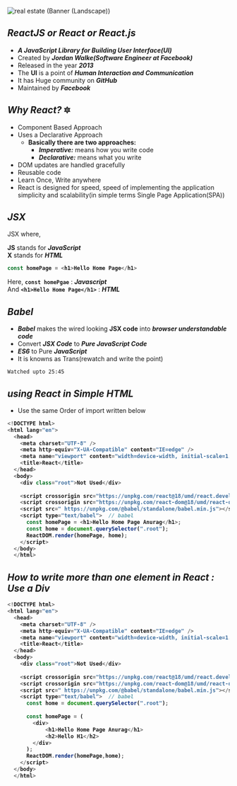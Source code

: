 ![real estate (Banner (Landscape))](https://user-images.githubusercontent.com/91872149/195840981-85628085-8fab-43f5-98e6-de00b84fe1f5.png)

## _ReactJS or React or React.js_
-  _**A JavaScript Library for Building User Interface(UI)**_
- Created by **_Jordan Walke(Software Engineer at Facebook)_**
- Released in the year **_2013_**
- The **UI** is a point of **_Human Interaction and Communication_**
- It has Huge community on **_GitHub_**
- Maintained by **_Facebook_**

## _Why React?_ 🔯
- Component Based Approach
- Uses a Declarative Approach
  - <b>Basically there are two approaches:</b>
    - **_Imperative:_** means how you write code
    - **_Declarative:_** means what you write
- DOM updates are handled gracefully
- Reusable code
- Learn Once, Write anywhere
- React is designed for speed, speed of implementing the application simplicity and scalability(in simple terms Single Page Application(SPA))

## _JSX_
JSX where,<br>

**JS** stands for **_JavaScript_**<br>
**X** stands for **_HTML_**

<b>

```javascript
const homePage = <h1>Hello Home Page</h1>
```
</b>

Here, **`const homePgae`** : **_Javascript_** <br>
And **`<h1>Hello Home Page</h1>`** : **_HTML_**

## _Babel_
- **_Babel_** makes the wired looking **JSX code** into **_browser understandable code_**
- Convert **_JSX Code_** to **_Pure JavaScript Code_**
- **_ES6_** to Pure **_JavaScript_**
- It is knowns as Trans(rewatch and write the point)

`Watched upto 25:45`

## _using React in Simple HTML_
- Use the same Order of import written below

<b>
  
```javascript
<!DOCTYPE html>
<html lang="en">
  <head>
    <meta charset="UTF-8" />
    <meta http-equiv="X-UA-Compatible" content="IE=edge" />
    <meta name="viewport" content="width=device-width, initial-scale=1.0" />
    <title>React</title>
  </head>
  <body>
    <div class="root">Not Used</div>
    
    <script crossorigin src="https://unpkg.com/react@18/umd/react.development.js"></script>  // react
    <script crossorigin src="https://unpkg.com/react-dom@18/umd/react-dom.development.js"></script>  reactDOM
    <script src=" https://unpkg.com/@babel/standalone/babel.min.js"></script>
    <script type="text/babel">  // babel
      const homePage = <h1>Hello Home Page Anurag</h1>;
      const home = document.querySelector(".root");
      ReactDOM.render(homePage, home);
    </script>  
  </body>
  </html>
```
  
</b>

## _How to write more than one element in React : Use a Div_ 
<b>

```javascript
<!DOCTYPE html>
<html lang="en">
  <head>
    <meta charset="UTF-8" />
    <meta http-equiv="X-UA-Compatible" content="IE=edge" />
    <meta name="viewport" content="width=device-width, initial-scale=1.0" />
    <title>React</title>
  </head>
  <body>
    <div class="root">Not Used</div>
    
    <script crossorigin src="https://unpkg.com/react@18/umd/react.development.js"></script>  // react
    <script crossorigin src="https://unpkg.com/react-dom@18/umd/react-dom.development.js"></script>  reactDOM
    <script src=" https://unpkg.com/@babel/standalone/babel.min.js"></script>
    <script type="text/babel">  // babel
      const home = document.querySelector(".root");
      
      const homePage = (
        <div>
            <h1>Hello Home Page Anurag</h1>
            <h2>Hello H1</h2>
        </div>
      );
      ReactDOM.render(homePage,home); 
    </script>  
  </body>
  </html>
```

</b>
